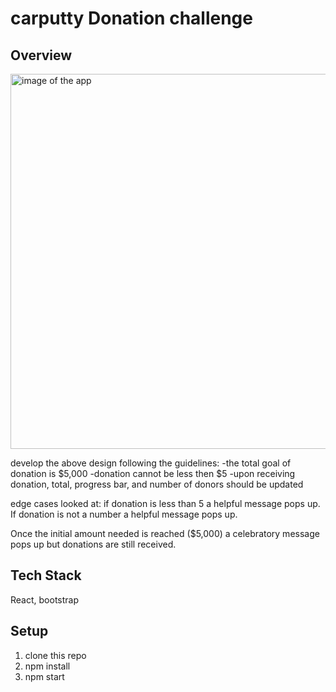 # carputty Donation challenge

## Overview

<img src="https://user-images.githubusercontent.com/45702570/117522594-55801a00-af82-11eb-8a04-71a9b1d7b35d.png"  width="600" alt="image of the app">

develop the above design following the guidelines:
-the total goal of donation is $5,000
-donation cannot be less then $5
-upon receiving donation, total, progress bar, and number of donors should be updated

edge cases looked at: if donation is less than 5 a helpful message pops up. If donation is not a number a helpful message pops up.

Once the initial amount needed is reached ($5,000) a celebratory message pops up but donations are still received.

## Tech Stack

React, bootstrap

## Setup

1. clone this repo
2. npm install
3. npm start
